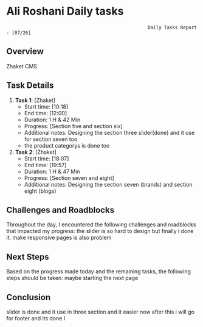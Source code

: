 # Ali Roshani Daily tasks
                                                        Daily Tasks Report - [07/26]

## Overview

Zhaket CMS

## Task Details

1. **Task 1**: [Zhaket]
   - Start time: [10:18]
   - End time: [12:00]
   - Duration:  1 H & 42 Min 
   - Progress: [Section five and section six]
   - Additional notes: Designing the section three slider(done) and it use for section seven too
   - the product categorys is done too
2. **Task 2**: [Zhaket]
   - Start time: [18:07]
   - End time: [19:57]
   - Duration:  1 H & 47 Min 
   - Progress: [Section seven and eight]
   - Additional notes: Designing the section seven (brands) and section eight (blogs)
  

## Challenges and Roadblocks

Throughout the day, I encountered the following challenges and roadblocks that impacted my progress:
the slider is so hard to design but finally i done it.
make responsive pages is also problem


## Next Steps

Based on the progress made today and the remaining tasks, the following steps should be taken:
maybe starting the next page


## Conclusion
slider is done and it use in three section and it easier now
after this i will go for footer and its done
ا
